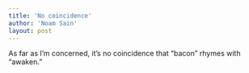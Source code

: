 ```yaml
---
title: 'No coincidence'
author: 'Noam Sain'
layout: post
---
```


As far as I’m concerned, it’s no coincidence that “bacon” rhymes with “awaken.”